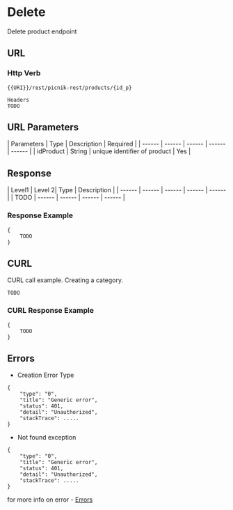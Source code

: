 # Delete

Delete product endpoint

 ## URL
 ### Http Verb <Badge text="DELETE" vertical="middle"/>

```
{{URI}}/rest/picnik-rest/products/{id_p}
``` 

```
Headers
TODO
```

## URL Parameters
| Parameters | Type | Description | Required |
| ------ | ------ | ------ | ------ | ------ |
| idProduct | String | unique identifier of product | Yes |

## Response
| Level1 | Level 2| Type | Description |
| ------ | ------ | ------ | ------ | ------ |
| TODO | ------ | ------ | ------ | ------ |

### Response Example
```
{
    TODO
}
```

## CURL
CURL call example. Creating a category.
```
TODO
```

### CURL Response Example
```
{
    TODO
}
```

## Errors

- Creation Error Type

```
{
    "type": "0",
    "title": "Generic error",
    "status": 401,
    "detail": "Unauthorized",
    "stackTrace": .....
}
```

- Not found exception

```
{
    "type": "0",
    "title": "Generic error",
    "status": 401,
    "detail": "Unauthorized",
    "stackTrace": .....
}
```

for more info on error - [Errors ](/1.0.0/errors.html) 